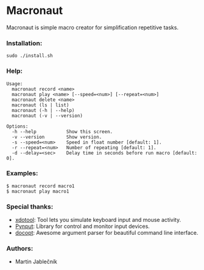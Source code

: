 # Macronaut
Macronaut is simple macro creator for simplification repetitive tasks.


### Installation:

  ```
  sudo ./install.sh
  ```
  
### Help:
  ```
  Usage:
    macronaut record <name>
    macronaut play <name> [--speed=<num>] [--repeat=<num>]
    macronaut delete <name>
    macronaut (ls | list)
    macronaut (-h | --help)
    macronaut (-v | --version)
  
  Options:
    -h --help           Show this screen.
    -v --version        Show version.
    -s --speed=<num>    Speed in float number [default: 1].
    -r --repeat=<num>   Number of repeating [default: 1].
    -d --delay=<sec>    Delay time in seconds before run macro [default: 0].
  ```


### Examples:
   ```
   $ macronaut record macro1
   $ macronaut play macro1
   ```

### Special thanks:

 - [xdotool](http://www.semicomplete.com/projects/xdotool/): Tool lets you simulate keyboard input and mouse activity.
 - [Pynput](https://github.com/moses-palmer/pynput): Library for control and monitor input devices.
 - [docopt](http://docopt.org/): Awesome argument parser for beautiful command line interface.



### Authors:

 - Martin Jablečník


